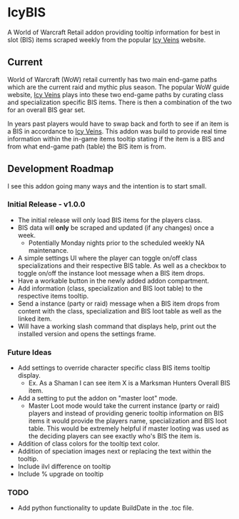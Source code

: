 # IcyBIS

A World of Warcraft Retail addon providing tooltip information for best in slot (BIS) items scraped weekly from the popular [Icy Veins](https://www.icy-veins.com) website.

## Current

World of Warcraft (WoW) retail currently has two main end-game paths which are the current raid and mythic plus season. The popular WoW guide website, [Icy Veins](https://www.icy-veins.com) plays into these two end-game paths by curating class and specialization specific BIS items. There is then a combination of the two for an overall BIS gear set.

In years past players would have to swap back and forth to see if an item is a BIS in accordance to [Icy Veins](https://www.icy-veins.com). This addon was build to provide real time information within the in-game items tooltip stating if the item is a BIS and from what end-game path (table) the BIS item is from.

## Development Roadmap

I see this addon going many ways and the intention is to start small.

### Initial Release - v1.0.0

- The initial release will only load BIS items for the players class.
- BIS data will **only** be scraped and updated (if any changes) once a week.
  - Potentially Monday nights prior to the scheduled weekly NA maintenance.
- A simple settings UI where the player can toggle on/off class specializations and their respective BIS table. As well as a checkbox to toggle on/off the instance loot message when a BIS item drops.
- Have a workable button in the newly added addon compartment.
- Add information (class, specialization and BIS loot table) to the respective items tooltip.
- Send a instance (party or raid) message when a BIS item drops from content with the class, specialization and BIS loot table as well as the linked item.
- Will have a working slash command that displays help, print out the installed version and opens the settings frame.

### Future Ideas

- Add settings to override character specific class BIS items tooltip display.
  - Ex. As a Shaman I can see item X is a Marksman Hunters Overall BIS item.
- Add a setting to put the addon on "master loot" mode.
  - Master Loot mode would take the current instance (party or raid) players and instead of providing generic tooltip information on BIS items it would provide the players name, specialization and BIS loot table. This would be extremely helpful if master looting was used as the deciding players can see exactly who's BIS the item is.
- Addition of class colors for the tooltip text color.
- Addition of speciation images next or replacing the text within the tooltip.
- Include ilvl difference on tooltip
- Include % upgrade on tooltip

### TODO
- Add python functionality to update BuildDate in the .toc file.
